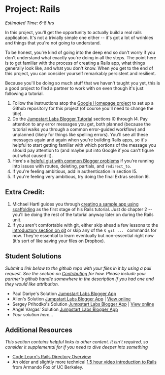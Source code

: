 # Project: Rails
*Estimated Time: 6-8 hrs*

In this project, you'll get the opportunity to actually build a real rails application.  It's not a trivially simple one either -- it's got a lot of wrinkles and things that you're not going to understand.

To be honest, you're kind of going into the deep end so don't worry if you don't understand what exactly you're doing in all the steps.  The point here is to get familiar with the process of creating a Rails app, what things generally look like, and what you don't know.  When you get to the end of this project, you can consider yourself remarkably persistent and resilient. 

Because you'll be doing so much stuff that we haven't taught you yet, this is a good project to find a partner to work with on even though it's just following a tutorial.  

1. Follow the instructions atop the [Google Homepage project](/web-development-101/html-css) to set up a Github repository for this project (of course you'll need to change the title).
1. Do the [Jumpstart Labs Blogger Tutorial](http://tutorials.jumpstartlab.com/projects/blogger.html) sections I0 through I4.  Pay attention to any error messages you get, both planned (because the tutorial walks you through a common error-guided workflow) and unplanned (likely for things like spelling errors).  You'll see all these messages again and again when you're building Rails apps, so it's helpful to start getting familiar with which portions of the message you should pay attention to (and maybe put into Google if you can't figure out what caused it).
2. Here's a [helpful gist with common Blogger problems](https://gist.github.com/burtlo/4970471) if you're running into issues with routes, deleting, partials, and `redirect_to`.
3. If you're feeling ambitious, add in authentication in section I5.
4. If you're feeling very ambitious, try doing the final Extras section I6.

## Extra Credit:

1. Michael Hartl guides you through [creating a sample app using scaffolding](http://ruby.railstutorial.org/chapters/a-demo-app#top) as the first stage of his Rails tutorial.  Just do chapter 2 -- you'll be doing the rest of the tutorial anyway later on during the Rails unit.  
2. If you aren't comfortable with git, either skip ahead a few lessons to the [introductory section on git](/web-development-101/git-basics) or skip any of the `$ git ... ` commands for now.  They're essential to learn eventually but non-essential right now (it's sort of like saving your files on Dropbox).

## Student Solutions


*Submit a link below to the github repo with your files in it by using a pull request.  See the section on [Contributing](http://github.com/TheOdinProject/curriculum/blob/master/contributing.md) for how.  Please include your partner's github handle somewhere in the description if you had one and they would like attribution.*

* Paul Dariye's Solution [Jumpstart Labs Blogger App](https://github.com/pauldd91/theodinproject/tree/master/blogger)
* Allen's Solution [Jumpstart Labs Blogger App](https://github.com/NoRest4AWhearry/blogger) | [View online](http://jsblogger2.herokuapp.com/)
* Sergey Prihodko's Solution [Jumpstart Labs Blogger App](https://github.com/sprihodko/blog) | [View online](https://stormy-coast-9842.herokuapp.com/)
* Angel Vargas' Solution [Jumpstart Labs Blogger App](https://github.com/arioth/the-odin-project/tree/master/blogger)
* *Your solution here...*

## Additional Resources

*This section contains helpful links to other content. It isn't required, so consider it supplemental for if you need to dive deeper into something*

* [Code Learn's Rails Directory Overview](http://www.codelearn.org/ruby-on-rails-tutorial/rails-directory-overview)
* An older and slightly more technical [1.5 hour video introduction to Rails](http://www.youtube.com/watch?v=LuuKDyUYFTU) from Armando Fox of UC Berkeley.
